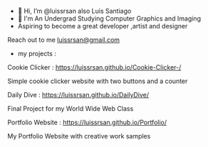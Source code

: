- 👋 Hi, I’m @luissrsan also Luis Santiago
- 📓 I'm An Undergrad Studying Computer Graphics and Imaging
- Aspiring to become a great developer ,artist and designer

Reach out to me luissrsan@gmail.com


- my projects :
 




Cookie Clicker :  https://luissrsan.github.io/Cookie-Clicker-/

Simple cookie clicker website with two buttons and a counter 

Daily Dive :  https://luissrsan.github.io/DailyDive/

Final Project for my World Wide Web Class 

Portfolio Website :   https://luissrsan.github.io/Portfolio/

My Portfolio Website with creative work samples
